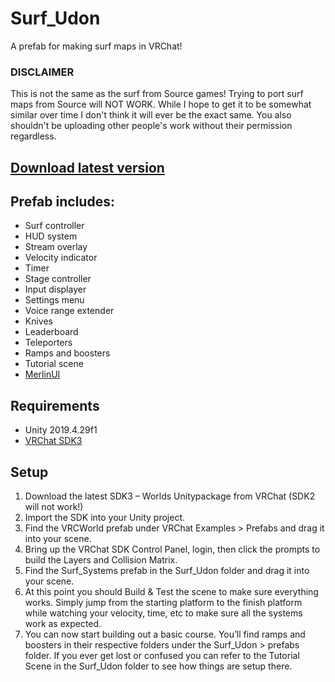 # Surf_Udon
A prefab for making surf maps in VRChat!
### DISCLAIMER
This is not the same as the surf from Source games! Trying to port surf maps from Source will NOT WORK. While I hope to get it to be somewhat similar over time I don't think it will ever be the exact same. You also shouldn't be uploading other people's work without their permission regardless.
## [Download latest version](https://github.com/IgbarVonSquid/Surf_Udon/releases)
## Prefab includes:
- Surf controller
- HUD system
- Stream overlay
- Velocity indicator
- Timer
- Stage controller
- Input displayer
- Settings menu
- Voice range extender
- Knives
- Leaderboard
- Teleporters
- Ramps and boosters
- Tutorial scene
- [MerlinUI](https://github.com/MerlinVR/MUI)
## Requirements
- Unity 2019.4.29f1
- [VRChat SDK3](https://vrchat.com/home/download)
## Setup
1. Download the latest SDK3 – Worlds Unitypackage from VRChat (SDK2 will not work!)
2. Import the SDK into your Unity project.
3. Find the VRCWorld prefab under VRChat Examples > Prefabs and drag it into your scene.
4. Bring up the VRChat SDK Control Panel, login, then click the prompts to build the Layers and Collision Matrix.
5. Find the Surf_Systems prefab in the Surf_Udon folder and drag it into your scene.
6. At this point you should Build & Test the scene to make sure everything works. Simply jump from the starting platform to the finish platform while watching your velocity, time, etc to make sure all the systems work as expected.
7. You can now start building out a basic course. You’ll find ramps and boosters in their respective folders under the Surf_Udon > prefabs folder. If you ever get lost or confused you can refer to the Tutorial Scene in the Surf_Udon folder to see how things are setup there.
